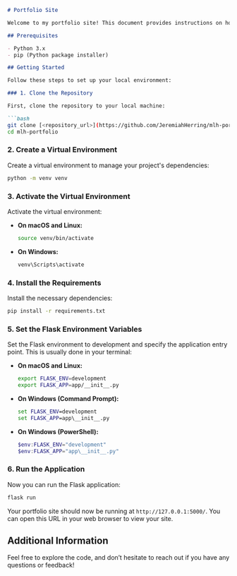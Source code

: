 ```markdown
# Portfolio Site

Welcome to my portfolio site! This document provides instructions on how to set up and run the application locally.

## Prerequisites

- Python 3.x
- pip (Python package installer)

## Getting Started

Follow these steps to set up your local environment:

### 1. Clone the Repository

First, clone the repository to your local machine:

```bash
git clone [<repository_url>](https://github.com/JeremiahHerring/mlh-portfolio)
cd mlh-portfolio
```

### 2. Create a Virtual Environment

Create a virtual environment to manage your project's dependencies:

```bash
python -m venv venv
```

### 3. Activate the Virtual Environment

Activate the virtual environment:

- **On macOS and Linux:**
  ```bash
  source venv/bin/activate
  ```

- **On Windows:**
  ```bash
  venv\Scripts\activate
  ```

### 4. Install the Requirements

Install the necessary dependencies:

```bash
pip install -r requirements.txt
```

### 5. Set the Flask Environment Variables

Set the Flask environment to development and specify the application entry point. This is usually done in your terminal:

- **On macOS and Linux:**
  ```bash
  export FLASK_ENV=development
  export FLASK_APP=app/__init__.py
  ```

- **On Windows (Command Prompt):**
  ```cmd
  set FLASK_ENV=development
  set FLASK_APP=app\__init__.py
  ```

- **On Windows (PowerShell):**
  ```powershell
  $env:FLASK_ENV="development"
  $env:FLASK_APP="app\__init__.py"
  ```

### 6. Run the Application

Now you can run the Flask application:

```bash
flask run
```

Your portfolio site should now be running at `http://127.0.0.1:5000/`. You can open this URL in your web browser to view your site.

## Additional Information

Feel free to explore the code, and don’t hesitate to reach out if you have any questions or feedback!

```
